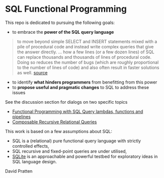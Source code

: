 # SQL Functional Programming

This repo is dedicated to pursuing the following goals:
- to embrace the **power of the SQL query language**
> to move beyond simple SELECT and INSERT statements mixed with a pile of procedural code and instead write complex queries that give the answer directly. ... how a few lines (or a few dozen lines) of SQL can replace thousands and thousands of lines of procedural code. Doing so reduces the number of bugs (which are roughly proportional to the number of lines of code) and also often result in faster solutions as well. [source](https://www.sqlite.org/forum/forumpost/44c8bf23fa?t=h)
- to identify **what hinders programmers** from benefitting from this power
- to **propose useful and pragmatic changes** to SQL to address these issues

See the discussion section for dialogs on two specific topics
- [Functional Programming with SQL Query lambdas, functions and pipelines](https://github.com/DavidPratten/sql-fp/discussions/6)
- [Composable Recursive Relational Queries](https://github.com/DavidPratten/sql-fp/discussions/8)

This work is based on a few assumptions about SQL:
- SQL is a (relational) pure functional query language with strictly controlled effects,
- SQL recursive and fixed-point queries are under utilised,
- [SQLite](https://sqlite.org/index.html) is an approachable and powerful testbed for exploratory ideas in SQL language design.

David Pratten
